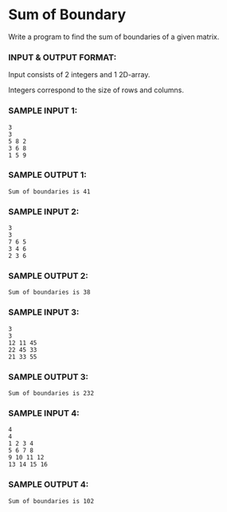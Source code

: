 # Sum of Boundary

Write a program to find the sum of boundaries of a given matrix.

### INPUT & OUTPUT FORMAT:

Input consists of 2 integers and 1 2D-array.

Integers correspond to the size of rows and columns.

### SAMPLE INPUT 1:

```
3
3
5 8 2
3 6 8
1 5 9
```

### SAMPLE OUTPUT 1:

```
Sum of boundaries is 41
```

### SAMPLE INPUT 2:

```
3
3
7 6 5
3 4 6
2 3 6
```

### SAMPLE OUTPUT 2:

```
Sum of boundaries is 38
```

### SAMPLE INPUT 3:

```
3
3
12 11 45
22 45 33
21 33 55
```

### SAMPLE OUTPUT 3:

```
Sum of boundaries is 232
```

### SAMPLE INPUT 4:

```
4
4
1 2 3 4
5 6 7 8
9 10 11 12
13 14 15 16
```

### SAMPLE OUTPUT 4:

```
Sum of boundaries is 102
```
